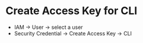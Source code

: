 # Create Access Key for CLI
- IAM -> User -> select a user
- Security Credential -> Create Access Key -> CLI

